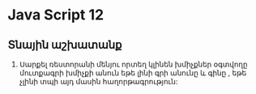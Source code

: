 # Java Script 12

## 

## Տնային աշխատանք

1. Սարքել ռեստորանի մենյու որտեղ կլինեն խմիչքներ օգտվողը մուտքագրի խմիչքի անուն եթե լինի գրի անունը և գինը , եթե չլինի տպի այդ մասին հաղորթագրություն:
